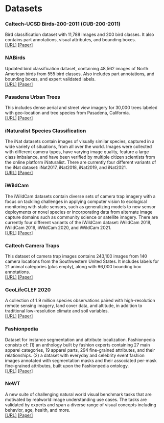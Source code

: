 # Datasets


### Caltech-UCSD Birds-200-2011 (CUB-200-2011)
Bird classification dataset with 11,788 images and 200 bird classes. It also contains part annotations, visual attributes, and bounding boxes.   
[[URL]](http://www.vision.caltech.edu/visipedia/CUB-200-2011.html)
[[Paper]](http://www.vision.caltech.edu/visipedia/papers/CUB_200_2011.pdf)


### NABirds 
Updated bird classification dataset, containing 48,562 images of North American birds from 555 bird classes. Also includes part annotations, and bounding boxes, and expert validated labels.   
[[URL]](https://dl.allaboutbirds.org/nabirds)
[[Paper]](https://openaccess.thecvf.com/content_cvpr_2015/papers/Horn_Building_a_Bird_2015_CVPR_paper.pdf)


### Pasadena Urban Trees 
This includes dense aerial and street view imagery for 30,000 trees labeled with geo-location and tree species from Pasadena, California.  
[[URL]](http://www.vision.caltech.edu/registree/)
[[Paper]](https://openaccess.thecvf.com/content_cvpr_2016/papers/Wegner_Cataloging_Public_Objects_CVPR_2016_paper.pdf)


### iNaturalist Species Classification 
The iNat datasets contain images of visually similar species, captured in a wide variety of situations, from all over the world. Images were collected with different camera types, have varying image quality, feature a large class imbalance, and have been verified by multiple citizen scientists from the online platform iNaturalist. There are currently four different variants of the iNat dataset: iNat2017, iNat2018, iNat2019, and iNat2021.  
[[URL]](https://github.com/visipedia/inat_comp)
[[Paper]](https://openaccess.thecvf.com/content_cvpr_2018/papers/Van_Horn_The_INaturalist_Species_CVPR_2018_paper.pdf)


### iWildCam
The iWildCam datasets contain diverse sets of camera trap imagery with a focus on tackling challenges in applying computer vision to ecological monitoring with static sensors, such as generalizing models to new sensor deployments or novel species or incorporating data from alternate image capture domains such as community science or satellite imagery. There are currently four different variants of the iWildCam dataset: iWildCam 2018, iWildCam 2019, iWildCam 2020, and iWildCam 2021.  
[[URL]](https://github.com/visipedia/iwildcam_comp)
[[Paper]](https://arxiv.org/pdf/1904.05986.pdf)


### Caltech Camera Traps 
This dataset of camera trap images contains 243,100 images from 140 camera locations from the Southwestern United States. It includes labels for 21 animal categories (plus empty), along with 66,000 bounding box annotations.   
[[URL]](https://beerys.github.io/CaltechCameraTraps/)
[[Paper]](https://openaccess.thecvf.com/content_ECCV_2018/papers/Beery_Recognition_in_Terra_ECCV_2018_paper.pdf)


### GeoLifeCLEF 2020
A collection of 1.9 million species observations paired with high-resolution remote sensing imagery, land cover data, and altitude, in addition to traditional low-resolution climate and soil variables.  
[[URL]](http://lila.science/datasets/geolifeclef-2020/)
[[Paper]](https://arxiv.org/pdf/2004.04192.pdf)


### Fashionpedia
Dataset for instance segmentation and attribute localization. Fashionpedia consists of: (1) an anthology built by fashion experts containing 27 main apparel categories, 19 apparel parts, 294 fine-grained attributes, and their relationships. (2) a dataset with everyday and celebrity event fashion images annotated with segmentation masks and their associated per-mask fine-grained attributes, built upon the Fashionpedia ontology.  
[[URL]](https://fashionpedia.github.io/home/)
[[Paper]](https://arxiv.org/pdf/2004.12276.pdf)


### NeWT 
A new suite of challenging natural world visual benchmark tasks that are motivated by realworld image understanding use cases. The tasks are validated by experts and span a diverse range of visual concepts including behavior, age, health, and more.  
[[URL]](https://github.com/visipedia/newt)
[[Paper]](https://arxiv.org/pdf/2103.16483.pdf)

